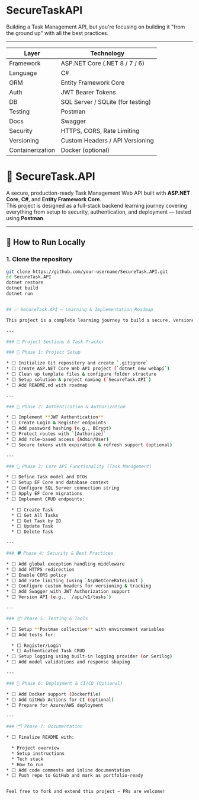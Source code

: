 # SecureTaskAPI
Building a Task Management API, but you're focusing on building it "from the ground up" with all the best practices.

---
| Layer            | Technology                        |
| ---------------- | --------------------------------- |
| Framework        | ASP.NET Core (.NET 8 / 7 / 6)     |
| Language         | C#                                |
| ORM              | Entity Framework Core             |
| Auth             | JWT Bearer Tokens                 |
| DB               | SQL Server / SQLite (for testing) |
| Testing          | Postman                           |
| Docs             | Swagger                           |
| Security         | HTTPS, CORS, Rate Limiting        |
| Versioning       | Custom Headers / API Versioning   |
| Containerization | Docker (optional)                 |


# 🔐 SecureTask.API

A secure, production-ready Task Management Web API built with **ASP.NET Core**, **C#**, and **Entity Framework Core**.  
This project is designed as a full-stack backend learning journey covering everything from setup to security, authentication, and deployment — tested using **Postman**.

---

## 🚀 How to Run Locally

### 1. Clone the repository
```bash
git clone https://github.com/your-username/SecureTask.API.git
cd SecureTask.API
dotnet restore
dotnet build
dotnet run


## ✅ SecureTask.API – Learning & Implementation Roadmap

This project is a complete learning journey to build a secure, versioned, and production-ready ASP.NET Core Web API with C# and SQL Server. All tasks are tracked here to simulate a Jira-like backlog.

---

### 📁 Project Sections & Task Tracker

### 📌 Phase 1: Project Setup

* ⬜ Initialize Git repository and create `.gitignore`
* ⬜ Create ASP.NET Core Web API project (`dotnet new webapi`)
* ⬜ Clean up template files & configure folder structure
* ⬜ Setup solution & project naming (`SecureTask.API`)
* ⬜ Add README.md with roadmap

---

### 🔐 Phase 2: Authentication & Authorization

* ⬜ Implement **JWT Authentication**
* ⬜ Create Login & Register endpoints
* ⬜ Add password hashing (e.g., BCrypt)
* ⬜ Protect routes with `[Authorize]`
* ⬜ Add role-based access (Admin/User)
* ⬜ Secure tokens with expiration & refresh support (optional)

---

### 🧱 Phase 3: Core API Functionality (Task Management)

* ⬜ Define Task model and DTOs
* ⬜ Setup EF Core and database context
* ⬜ Configure SQL Server connection string
* ⬜ Apply EF Core migrations
* ⬜ Implement CRUD endpoints:

  * ⬜ Create Task
  * ⬜ Get All Tasks
  * ⬜ Get Task by ID
  * ⬜ Update Task
  * ⬜ Delete Task

---

### 🛡️ Phase 4: Security & Best Practices

* ⬜ Add global exception handling middleware
* ⬜ Add HTTPS redirection
* ⬜ Enable CORS policy
* ⬜ Add rate limiting (using `AspNetCoreRateLimit`)
* ⬜ Configure custom headers for versioning & tracking
* ⬜ Add Swagger with JWT Authorization support
* ⬜ Version API (e.g., `/api/v1/tasks`)

---

### 📦 Phase 5: Testing & Tools

* ⬜ Setup **Postman collection** with environment variables
* ⬜ Add tests for:

  * ⬜ Register/Login
  * ⬜ Authenticated Task CRUD
* ⬜ Setup logging using built-in logging provider (or Serilog)
* ⬜ Add model validations and response shaping

---

### 🐳 Phase 6: Deployment & CI/CD (Optional)

* ⬜ Add Docker support (Dockerfile)
* ⬜ Add GitHub Actions for CI (optional)
* ⬜ Prepare for Azure/AWS deployment

---

### 🗂 Phase 7: Documentation

* ⬜ Finalize README with:

  * Project overview
  * Setup instructions
  * Tech stack
  * How to run
* ⬜ Add code comments and inline documentation
* ⬜ Push repo to GitHub and mark as portfolio-ready


Feel free to fork and extend this project — PRs are welcome!

